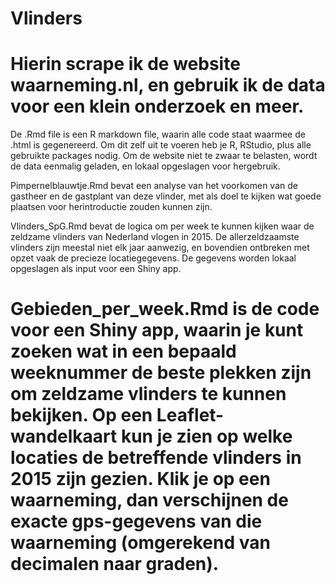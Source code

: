 # Vlinders
Hierin scrape ik de website waarneming.nl, en gebruik ik de data voor een klein onderzoek en meer.
=======

De .Rmd file is een R markdown file, waarin alle code staat waarmee de .html is gegenereerd.
Om dit zelf uit te voeren heb je R, RStudio, plus alle gebruikte packages nodig. 
Om de website niet te zwaar te belasten, wordt de data eenmalig geladen, en lokaal opgeslagen voor hergebruik.

Pimpernelblauwtje.Rmd bevat een analyse van het voorkomen van de gastheer en de gastplant van deze vlinder,
		met als doel te kijken wat goede plaatsen voor herintroductie zouden kunnen zijn. 
		
Vlinders_SpG.Rmd bevat de logica om per week te kunnen kijken waar de zeldzame vlinders van Nederland vlogen
		in 2015. De allerzeldzaamste vlinders zijn meestal niet elk jaar aanwezig, en bovendien ontbreken met 
		opzet vaak de precieze locatiegegevens. De gegevens worden lokaal opgeslagen als input voor een Shiny app.

Gebieden_per_week.Rmd is de code voor een Shiny app, waarin je kunt zoeken wat in een bepaald weeknummer de beste
		plekken zijn om zeldzame vlinders te kunnen bekijken. Op een Leaflet-wandelkaart kun je zien op welke
		locaties de betreffende vlinders in 2015 zijn gezien. Klik je op een waarneming, dan verschijnen de 
		exacte gps-gegevens van die waarneming (omgerekend van decimalen naar graden).
=======
